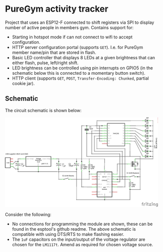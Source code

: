 # PureGym activity tracker

Project that uses an ESP12-F connected to shift registers via SPI to
display number of active people in members gym. Contains support for:

* Starting in hotspot mode if can not connect to wifi to accept configuration.
* HTTP server configuration portal (supports `GET`). I.e. for PureGym member name/pin that are stored in flash.
* Basic LED controller that displays 8 LEDs at a given brightness that can either flash, pulse, left/right shift.
* LED brightness can be controlled using pin interrupts on GPIO5 (in the schematic below this is connected to a momentary button switch).
* HTTP client (supports `GET`, `POST`, `Transfer-Encoding: Chunked`, partial cookie jar).

## Schematic

The circuit schematic is shown below:

![Circuit Schematic](./schematic/schematic.png)

Consider the following:

* No connections for programming the module are shown, these can be found in the esptool's github readme. The above schematic is compatible with using DTS/RTS to make flashing easier.
* The `1uF` capacitors on the input/output of the voltage regulator are chosen for the `LM1117t`. Amend as required for chosen voltage source.
